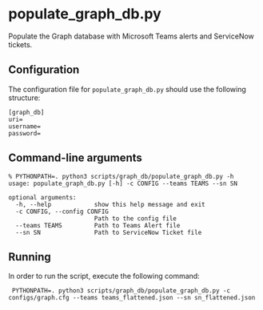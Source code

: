 # populate_graph_db.py

Populate the Graph database with Microsoft Teams alerts and ServiceNow tickets.

## Configuration

The configuration file for `populate_graph_db.py` should use the following structure:

```text
[graph_db]
uri=
username=
password=
```

## Command-line arguments

```text
% PYTHONPATH=. python3 scripts/graph_db/populate_graph_db.py -h
usage: populate_graph_db.py [-h] -c CONFIG --teams TEAMS --sn SN

optional arguments:
  -h, --help            show this help message and exit
  -c CONFIG, --config CONFIG
                        Path to the config file
  --teams TEAMS         Path to Teams Alert file
  --sn SN               Path to ServiceNow Ticket file
```

## Running

In order to run the script, execute the following command:

```shell
 PYTHONPATH=. python3 scripts/graph_db/populate_graph_db.py -c configs/graph.cfg --teams teams_flattened.json --sn sn_flattened.json
```